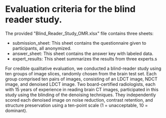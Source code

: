 # Evaluation criteria for the blind reader study. <Old Version>

The provided "Blind_Reader_Study_OMR.xlsx" file contains three sheets:
+ submission_sheet: This sheet contains the questionnaire given to participants, all anonymized.
+ answer_sheet: This sheet contains the answer key with labeled data.
+ expert_results: This sheet summarizes the results from three experts.s


For credible qualitative evaluation, we conducted a blind-reader study using ten groups of image slices, randomly chosen from the brain test set. Each group comprised ten pairs of images, consisting of an LDCT image, NDCT image, and denoised LDCT image. Two board-certified radiologists, each with 15 years of experience in reading brain CT images, participated in this study using the blinding of the denoising techniques. They independently scored each denoised image on noise reduction, contrast retention, and structure preservation using a ten-point scale (1 = unacceptable, 10 = dominant).
